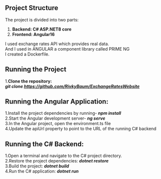 ## Project Structure

The project is divided into two parts:
1. **Backend: C# ASP.NET8 core**
2. **Frontend: Angular16**

I used exchange rates API which provides real data.  
And I used in ANGULAR a component library called PRIME NG  
I created a Dockerfile.

## Running the Project

1.**Clone the repository:**   
     ***git clone https://github.com/RivkyBaum/ExchangeRatesWebsite***  
     
## Running the Angular Application: 
 1.Install the project dependencies by running- ***npm install***   
 2.Start the Angular development server- ***ng serve***   
 3.In the Angular project, open the environment.ts file   
 4.Update the apiUrl property to point to the URL of the running C# backend  
     
## Running the C# Backend:      
1.Open a terminal and navigate to the C# project directory.  
2.Restore the project dependencies: ***dotnet restore***  
3.Build the project: ***dotnet build***  
4.Run the C# application: ***dotnet run***  






  
  
